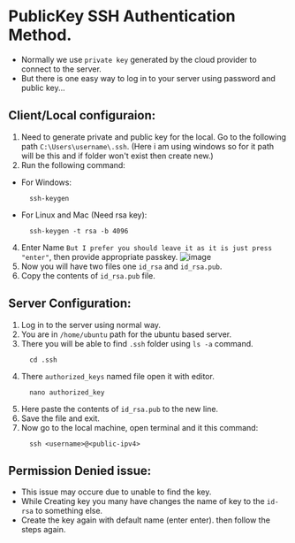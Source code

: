 # PublicKey SSH Authentication Method.
- Normally we use `private key` generated by the cloud provider to connect to the server.
- But there is one easy way to log in to your server using password and public key...

## Client/Local configuraion:
1. Need to generate private and public key for the local. Go to the following path `C:\Users\username\.ssh`. (Here i am using windows so for it path will be this and if folder won't exist then create new.)
2. Run the following command:
  - For Windows:
    ```
      ssh-keygen
    ```
  - For Linux and Mac (Need rsa key):
    ```
      ssh-keygen -t rsa -b 4096
    ```
4. Enter Name `But I prefer you should leave it as it is just press "enter"`, then provide appropriate passkey.
   ![image](https://github.com/nishant-p-7span/Public-Key-Authentication/assets/160576245/d29c7e59-7337-43dc-a995-15fc37851b4b)
5. Now you will have two files one `id_rsa` and `id_rsa.pub`.
6. Copy the contents of `id_rsa.pub` file.

## Server Configuration:
1. Log in to the server using normal way.
2. You are in `/home/ubuntu` path for the ubuntu based server.
3. There you will be able to find `.ssh` folder using `ls -a` command.
   ```
     cd .ssh
   ```
5. There `authorized_keys` named file open it with editor.
   ```
     nano authorized_key
   ```
7. Here paste the contents of `id_rsa.pub` to the new line.
8. Save the file and exit.
9. Now go to the local machine, open terminal and it this command:
   ```
     ssh <username>@<public-ipv4>
   ```

## Permission Denied issue:
- This issue may occure due to unable to find the key.
- While Creating key you many have changes the name of key to the `id-rsa` to something else.
- Create the key again with default name (enter enter). then follow the steps again.
